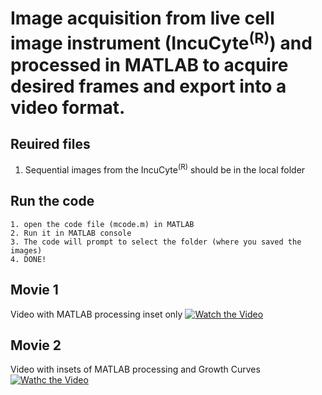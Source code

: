 # Image acquisition from live cell image instrument (IncuCyte<sup>(R)</sup>) and processed in MATLAB to acquire desired frames and export into a video format.

## Reuired files
1. Sequential images from the IncuCyte<sup>(R)</sup> should be in the local folder

## Run the code
```
1. open the code file (mcode.m) in MATLAB
2. Run it in MATLAB console
3. The code will prompt to select the folder (where you saved the images)
4. DONE!
```

## Movie 1

Video with MATLAB processing inset only
[![Watch the Video](https://drive.google.com/file/d/1ZNN836JBWM8OAkAG3rpfKBJJDG7v00La/view?usp=sharing)](https://youtu.be/pOvcgVS5NNs) 

## Movie 2

Video with insets of MATLAB processing and Growth Curves 
[![Wathc the Video](https://drive.google.com/file/d/1ZNN836JBWM8OAkAG3rpfKBJJDG7v00La/view?usp=sharing)](https://youtu.be/bpEqelEDgXk)
